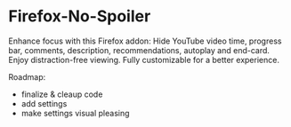 # Firefox-No-Spoiler

Enhance focus with this Firefox addon: Hide YouTube video time, progress bar, comments, description, recommendations, autoplay and end-card. Enjoy distraction-free viewing. Fully customizable for a better experience.

Roadmap:
- finalize & cleaup code
- add settings
- make settings visual pleasing


<script type='text/javascript' src='https://storage.ko-fi.com/cdn/widget/Widget_2.js'></script><script type='text/javascript'>kofiwidget2.init('Support Me', '#29abe0', 'P5P7NLC40');kofiwidget2.draw();</script>
